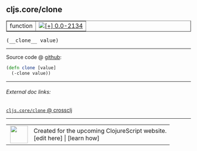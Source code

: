 ## cljs.core/clone



 <table border="1">
<tr>
<td>function</td>
<td><a href="https://github.com/cljsinfo/cljs-api-docs/tree/0.0-2134"><img valign="middle" alt="[+] 0.0-2134" title="Added in 0.0-2134" src="https://img.shields.io/badge/+-0.0--2134-lightgrey.svg"></a> </td>
</tr>
</table>


 <samp>
(__clone__ value)<br>
</samp>

---







Source code @ [github](https://github.com/clojure/clojurescript/blob/r2511/src/cljs/cljs/core.cljs#L637-L638):

```clj
(defn clone [value]
  (-clone value))
```

<!--
Repo - tag - source tree - lines:

 <pre>
clojurescript @ r2511
└── src
    └── cljs
        └── cljs
            └── <ins>[core.cljs:637-638](https://github.com/clojure/clojurescript/blob/r2511/src/cljs/cljs/core.cljs#L637-L638)</ins>
</pre>

-->

---



###### External doc links:

[`cljs.core/clone` @ crossclj](http://crossclj.info/fun/cljs.core.cljs/clone.html)<br>

---

 <table>
<tr><td>
<img valign="middle" align="right" width="48px" src="http://i.imgur.com/Hi20huC.png">
</td><td>
Created for the upcoming ClojureScript website.<br>
[edit here] | [learn how]
</td></tr></table>

[edit here]:https://github.com/cljsinfo/cljs-api-docs/blob/master/cljsdoc/cljs.core_clone.cljsdoc
[learn how]:https://github.com/cljsinfo/cljs-api-docs/wiki/cljsdoc-files

<!--

This information was too distracting to show to readers, but I'll leave it
commented here since it is helpful to:

- pretty-print the data used to generate this document
- and show how to retrieve that data



The API data for this symbol:

```clj
{:ns "cljs.core",
 :name "clone",
 :type "function",
 :signature ["[value]"],
 :source {:code "(defn clone [value]\n  (-clone value))",
          :title "Source code",
          :repo "clojurescript",
          :tag "r2511",
          :filename "src/cljs/cljs/core.cljs",
          :lines [637 638]},
 :full-name "cljs.core/clone",
 :full-name-encode "cljs.core_clone",
 :history [["+" "0.0-2134"]]}

```

Retrieve the API data for this symbol:

```clj
;; from Clojure REPL
(require '[clojure.edn :as edn])
(-> (slurp "https://raw.githubusercontent.com/cljsinfo/cljs-api-docs/catalog/cljs-api.edn")
    (edn/read-string)
    (get-in [:symbols "cljs.core/clone"]))
```

-->
